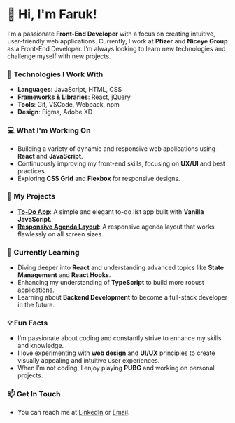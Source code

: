 # 👋 Hi, I'm Faruk!

I'm a passionate **Front-End Developer** with a focus on creating intuitive, user-friendly web applications. Currently, I work at **Pfizer** and **Niceye Group** as a Front-End Developer. I’m always looking to learn new technologies and challenge myself with new projects. 

### 🚀 Technologies I Work With

- **Languages**: JavaScript, HTML, CSS
- **Frameworks & Libraries**: React, jQuery
- **Tools**: Git, VSCode, Webpack, npm
- **Design**: Figma, Adobe XD

### 💻 What I'm Working On
- Building a variety of dynamic and responsive web applications using **React** and **JavaScript**.
- Continuously improving my front-end skills, focusing on **UX/UI** and best practices.
- Exploring **CSS Grid** and **Flexbox** for responsive designs.

### 📂 My Projects
- [**To-Do App**](https://github.com/farukozgu/to_do_app): A simple and elegant to-do list app built with **Vanilla JavaScript**.
- [**Responsive Agenda Layout**](https://github.com/farukozgu/agenda-layout): A responsive agenda layout that works flawlessly on all screen sizes.

### 🔧 Currently Learning
- Diving deeper into **React** and understanding advanced topics like **State Management** and **React Hooks**.
- Enhancing my understanding of **TypeScript** to build more robust applications.
- Learning about **Backend Development** to become a full-stack developer in the future.

### 💡 Fun Facts
- I’m passionate about coding and constantly strive to enhance my skills and knowledge.
- I love experimenting with **web design** and **UI/UX** principles to create visually appealing and intuitive user experiences.
- When I’m not coding, I enjoy playing **PUBG** and working on personal projects.

### 📫 Get In Touch
- You can reach me at [LinkedIn](https://www.linkedin.com/in/farukozgu) or [Email](mailto:farukozgu@example.com).
